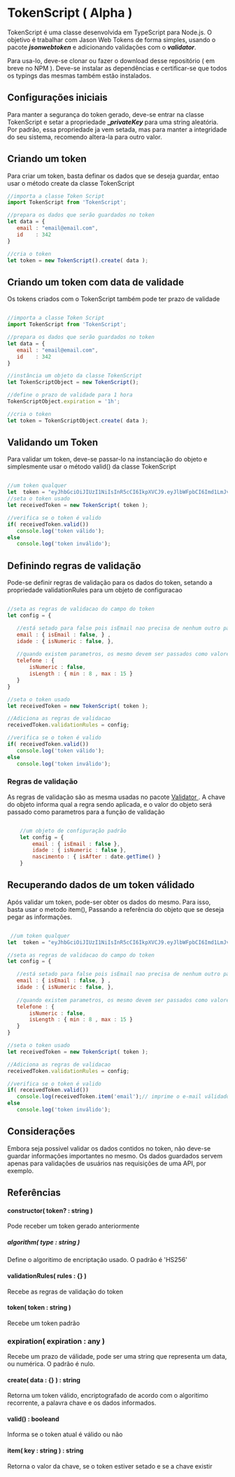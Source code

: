 # TokenScript ( Alpha )

 TokenScript é uma classe desenvolvida em TypeScript para Node.js. O objetivo é trabalhar com Jason Web Tokens de forma simples, usando o pacote **_jsonwebtoken_** e adicionando validações com o **_validator_**.
 
 Para usa-lo, deve-se clonar ou fazer o download desse repositório ( em breve no NPM ). Deve-se instalar as dependências e certificar-se que todos os typings das mesmas também estão instalados.
 
 ## Configurações iniciais
 Para manter a segurança do token gerado, deve-se entrar na classe TokenScript e setar a propriedade **__privateKey_** para uma string aleatória. Por padrão, essa propriedade ja vem setada, mas para manter a integridade do seu sistema, recomendo altera-la para outro valor.
 
 ## Criando um token
 
 Para criar um token, basta definar os dados que se deseja guardar, entao usar o método create da classe TokenScript
 
 ``` js
 //importa a classe Token Script
 import TokenScript from 'TokenScript';
 
 //prepara os dados que serão guardados no token
 let data = {
    email : "email@email.com",
    id    : 342
 }
 
 //cria o token
 let token = new TokenScript().create( data );
 
 ```
 
 ## Criando um token com data de validade
Os tokens criados com o TokenScript também pode ter prazo de validade

 ``` js
 
 //importa a classe Token Script
 import TokenScript from 'TokenScript';
 
 //prepara os dados que serão guardados no token
 let data = {
    email : "email@email.com",
    id    : 342
 }
 
 //instância um objeto da classe TokenScript
 let TokenScriptObject = new TokenScript();
 
 //define o prazo de validade para 1 hora
 TokenScriptObject.expiration = '1h';
 
 //cria o token
 let token = TokenScriptObject.create( data );
 ```
 
 ## Validando um Token
 Para validar um token, deve-se passar-lo na instanciação do objeto e simplesmente usar o método valid() da classe TokenScript
 
 ```js
 
 //um token qualquer
 let  token = "eyJhbGciOiJIUzI1NiIsInR5cCI6IkpXVCJ9.eyJlbWFpbCI6Imd1LmJvYXMxM0BnbWFpbC5jb20iLCJpYXQiOjE0ODA1MjQ0NDd9.65B1gk8qJa0XwBU86Gklo_5siCV64SUBSEI8kGbeOAQ"; 
//seta o token usado
let receivedToken = new TokenScript( token );

//verifica se o token é valido
if( receivedToken.valid())
    console.log('token válido');
else
    console.log('token inválido'); 
 ```
 
 ## Definindo regras de validação
 Pode-se definir regras de validação para os dados do token, setando a propriedade validationRules para um objeto de configuracao
 
 ```js
 
 //seta as regras de validacao do campo do token
 let config = {
 
    //está setado para false pois isEmail nao precisa de nenhum outro parametro
    email : { isEmail : false, } ,
    idade : { isNumeric : false, },
    
    //quando existem parametros, os mesmo devem ser passados como valores para sua respectiva regra
    telefone : {
        isNumeric : false,
        isLength : { min : 8 , max : 15 }
    }
 }
 
 //seta o token usado
let receivedToken = new TokenScript( token );

//Adiciona as regras de validacao
receivedToken.validationRules = config;

//verifica se o token é valido
if( receivedToken.valid())
    console.log('token válido');
else
    console.log('token inválido'); 
 ```
 
 ### Regras de validação
  As regras de validação são as mesma usadas no pacote [ Validator ](https://www.npmjs.com/package/validator). A chave do objeto informa qual a regra sendo aplicada, e o valor do objeto será passado como parametros para a função de validação

```js

    //um objeto de configuração padrão
    let config = {
        email : { isEmail : false },
        idade : { isNumeric : false },
        nascimento : { isAfter : date.getTime() }
    }
```
 
 ## Recuperando dados de um token válidado
 
 Após validar um token, pode-ser obter os dados do mesmo. Para isso, basta usar o metodo item(), Passando a referência do objeto que se deseja pegar as informações.

 ```js
 
  //um token qualquer
 let  token = "eyJhbGciOiJIUzI1NiIsInR5cCI6IkpXVCJ9.eyJlbWFpbCI6Imd1LmJvYXMxM0BnbWFpbC5jb20iLCJpYXQiOjE0ODA1MjQ0NDd9.65B1gk8qJa0XwBU86Gklo_5siCV64SUBSEI8kGbeOAQ"; 
 
 //seta as regras de validacao do campo do token
 let config = {
 
    //está setado para false pois isEmail nao precisa de nenhum outro parametro
    email : { isEmail : false, } ,
    idade : { isNumeric : false, },
    
    //quando existem parametros, os mesmo devem ser passados como valores para sua respectiva regra
    telefone : {
        isNumeric : false,
        isLength : { min : 8 , max : 15 }
    }
 }
 
 //seta o token usado
let receivedToken = new TokenScript( token );

//Adiciona as regras de validacao
receivedToken.validationRules = config;

//verifica se o token é valido
if( receivedToken.valid())
    console.log(receivedToken.item('email');// imprime o e-mail válidado
else
    console.log('token inválido'); 
 ```
 
## Considerações
  Embora seja possivel validar os dados contidos no token, não deve-se guardar informações importantes no mesmo. Os dados guardados servem apenas para validações de usuários nas requisições de uma API, por exemplo.
  
## Referências
  
#### constructor( token? : string ) 
 Pode receber um token gerado anteriormente
##### algorithm( type : string )
 Define o algoritimo de encriptação usado. O padrão é 'HS256'
#### validationRules( rules : {} ) 
 Recebe as regras de validação do token
#### token( token : string )
 Recebe um token padrão
### expiration( expiration : any )
 Recebe um prazo de válidade, pode ser uma string que representa um data, ou numérica. O padrão é nulo.
#### create( data : {} ) : string
 Retorna um token válido, encriptografado de acordo com o algoritimo recorrente, a palavra chave e os dados informados.
#### valid() : booleand
 Informa se o token atual é válido ou não
#### item( key : string ) : string 
 Retorna o valor da chave, se o token estiver setado e se a chave existir
 
